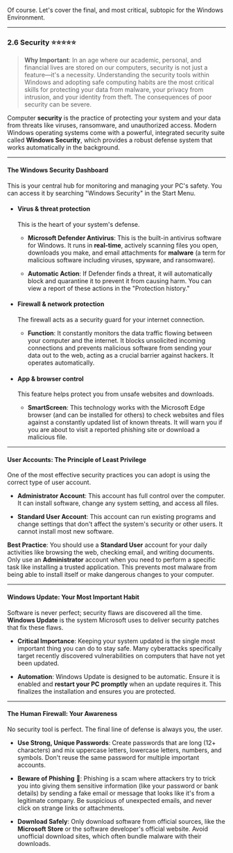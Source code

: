 Of course. Let's cover the final, and most critical, subtopic for the Windows Environment.

---

### 2.6 Security ⭐⭐⭐⭐⭐

> **Why Important**: In an age where our academic, personal, and financial lives are stored on our computers, security is not just a feature—it's a necessity. Understanding the security tools within Windows and adopting safe computing habits are the most critical skills for protecting your data from malware, your privacy from intrusion, and your identity from theft. The consequences of poor security can be severe.

Computer **security** is the practice of protecting your system and your data from threats like viruses, ransomware, and unauthorized access. Modern Windows operating systems come with a powerful, integrated security suite called **Windows Security**, which provides a robust defense system that works automatically in the background.

---

#### The Windows Security Dashboard

This is your central hub for monitoring and managing your PC's safety. You can access it by searching "Windows Security" in the Start Menu.

- #### Virus & threat protection
    
    This is the heart of your system's defense.
    
    - **Microsoft Defender Antivirus**: This is the built-in antivirus software for Windows. It runs in **real-time**, actively scanning files you open, downloads you make, and email attachments for **malware** (a term for malicious software including viruses, spyware, and ransomware).
        
    - **Automatic Action**: If Defender finds a threat, it will automatically block and quarantine it to prevent it from causing harm. You can view a report of these actions in the "Protection history."
        
- #### Firewall & network protection
    
    The firewall acts as a security guard for your internet connection.
    
    - **Function**: It constantly monitors the data traffic flowing between your computer and the internet. It blocks unsolicited incoming connections and prevents malicious software from sending your data out to the web, acting as a crucial barrier against hackers. It operates automatically.
        
- #### App & browser control
    
    This feature helps protect you from unsafe websites and downloads.
    
    - **SmartScreen**: This technology works with the Microsoft Edge browser (and can be installed for others) to check websites and files against a constantly updated list of known threats. It will warn you if you are about to visit a reported phishing site or download a malicious file.
        

---

#### User Accounts: The Principle of Least Privilege

One of the most effective security practices you can adopt is using the correct type of user account.

- **Administrator Account**: This account has full control over the computer. It can install software, change any system setting, and access all files.
    
- **Standard User Account**: This account can run existing programs and change settings that don't affect the system's security or other users. It cannot install most new software.
    

**Best Practice**: You should use a **Standard User** account for your daily activities like browsing the web, checking email, and writing documents. Only use an **Administrator** account when you need to perform a specific task like installing a trusted application. This prevents most malware from being able to install itself or make dangerous changes to your computer.

---

#### Windows Update: Your Most Important Habit

Software is never perfect; security flaws are discovered all the time. **Windows Update** is the system Microsoft uses to deliver security patches that fix these flaws.

- **Critical Importance**: Keeping your system updated is the single most important thing you can do to stay safe. Many cyberattacks specifically target recently discovered vulnerabilities on computers that have not yet been updated.
    
- **Automation**: Windows Update is designed to be automatic. Ensure it is enabled and **restart your PC promptly** when an update requires it. This finalizes the installation and ensures you are protected.
    

---

#### The Human Firewall: Your Awareness

No security tool is perfect. The final line of defense is always you, the user.

- **Use Strong, Unique Passwords**: Create passwords that are long (12+ characters) and mix uppercase letters, lowercase letters, numbers, and symbols. Don't reuse the same password for multiple important accounts.
    
- **Beware of Phishing** 🎣: Phishing is a scam where attackers try to trick you into giving them sensitive information (like your password or bank details) by sending a fake email or message that looks like it's from a legitimate company. Be suspicious of unexpected emails, and never click on strange links or attachments.
    
- **Download Safely**: Only download software from official sources, like the **Microsoft Store** or the software developer's official website. Avoid unofficial download sites, which often bundle malware with their downloads.